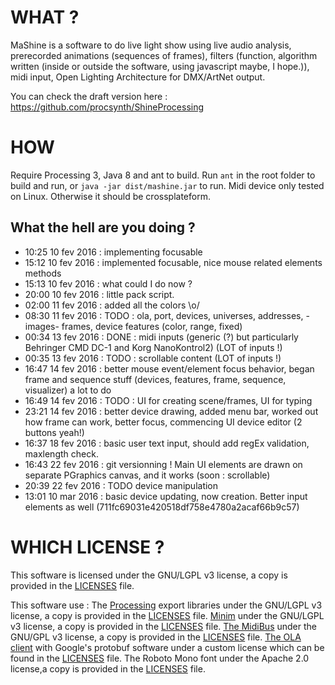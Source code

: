 # WHAT ?

MaShine is a software to do live light show  using live audio analysis, prerecorded animations (sequences of frames), filters (function, algorithm written (inside or outside the software, using javascript maybe, I hope.)), midi input, Open Lighting Architecture for DMX/ArtNet output.

You can check the draft version here : https://github.com/procsynth/ShineProcessing

# HOW

Require Processing 3, Java 8 and ant to build. Run `ant` in the root folder to build and run, or `java -jar dist/mashine.jar` to run.
Midi device only tested on Linux. Otherwise it should be crossplateform.

## What the hell are you doing ?

 - 10:25 10 fev 2016 : implementing focusable 
 - 15:12 10 fev 2016 : implemented focusable, nice mouse related elements methods
 - 15:13 10 fev 2016 : what could I do now ?
 - 20:00 10 fev 2016 : little pack script.
 - 02:00 11 fev 2016 : added all the colors \o/
 - 08:30 11 fev 2016 : TODO : ola, port, devices, universes, addresses, -images- frames, device features (color, range, fixed)
 - 00:34 13 fev 2016 : DONE : midi inputs (generic (?) but particularly Behringer CMD DC-1 and Korg NanoKontrol2) (LOT of inputs !)
 - 00:35 13 fev 2016 : TODO : scrollable content (LOT of inputs !)
 - 16:47 14 fev 2016 : better mouse event/element focus behavior, began frame and sequence stuff (devices, features, frame, sequence, visualizer) a lot to do
 - 16:49 14 fev 2016 : TODO : UI for creating scene/frames, UI for typing
 - 23:21 14 fev 2016 : better device drawing, added menu bar, worked out how frame can work, better focus, commencing UI device editor (2 buttons yeah!)
 - 16:37 18 fev 2016 : basic user text input, should add regEx validation, maxlength check.
 - 16:43 22 fev 2016 : git versionning ! Main UI elements are drawn on separate PGraphics canvas, and it works (soon : scrollable) 
 - 20:39 22 fev 2016 : TODO device manipulation
 - 13:01 10 mar 2016 : basic device updating, now creation. Better input elements as well (711fc69031e420518df758e4780a2acaf66b9c57)

# WHICH LICENSE ?

This software is licensed under the GNU/LGPL v3 license, a copy is provided in the [LICENSES][licenses] file.

This software use :
The [Processing](https://processing.org) export libraries under the GNU/LGPL v3 license, a copy is provided in the [LICENSES][licenses] file.
[Minim](http://code.compartmental.net/tools/minim/) under the GNU/LGPL v3 license, a copy is provided in the [LICENSES][licenses] file.
[The MidiBus](http://www.smallbutdigital.com/themidibus.php) under the GNU/GPL v3 license, a copy is provided in the [LICENSES][licenses] file.
[The OLA client](https://www.openlighting.org/ola/) with Google's protobuf software under a custom license which can be found in the [LICENSES][licenses] file.
The Roboto Mono font under the Apache 2.0 license,a copy is provided in the [LICENSES][licenses] file.

[licenses]: https://github.com/procsynth/MaShine/blob/master/LICENSES "Licenses file"